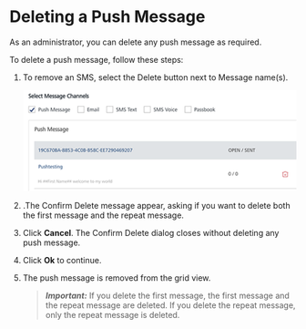                            

Deleting a Push Message
=======================

As an administrator, you can delete any push message as required.

To delete a push message, follow these steps:

1.  To remove an SMS, select the Delete button next to Message name(s).
    
    ![](../Resources/Images/Engagement/Events/deleteeventpush_591x122.png)
    
2.  .The Confirm Delete message appear, asking if you want to delete both the first message and the repeat message.
3.  Click **Cancel**. The Confirm Delete dialog closes without deleting any push message.
4.  Click **Ok** to continue.
5.  The push message is removed from the grid view.
    
    > **_Important:_** If you delete the first message, the first message and the repeat message are deleted. If you delete the repeat message, only the repeat message is deleted.

